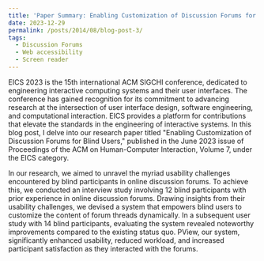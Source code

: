 ```yaml
---
title: 'Paper Summary: Enabling Customization of Discussion Forums for Blind Users'
date: 2023-12-29
permalink: /posts/2014/08/blog-post-3/
tags:
  - Discussion Forums
  - Web accessibility
  - Screen reader
---
```


EICS 2023 is the 15th international ACM SIGCHI conference, dedicated to engineering interactive computing systems and their user interfaces. The conference has gained recognition for its commitment to advancing research at the intersection of user interface design, software engineering, and computational interaction. EICS provides a platform for contributions that elevate the standards in the engineering of interactive systems. In this blog post, I delve into our research paper titled "Enabling Customization of Discussion Forums for Blind Users," published in the June 2023 issue of Proceedings of the ACM on Human-Computer Interaction, Volume 7, under the EICS category.

In our research, we aimed to unravel the myriad usability challenges encountered by blind participants in online discussion forums. To achieve this, we conducted an interview study involving 12 blind participants with prior experience in online discussion forums. Drawing insights from their usability challenges, we devised a system that empowers blind users to customize the content of forum threads dynamically. In a subsequent user study with 14 blind participants, evaluating the system revealed noteworthy improvements compared to the existing status quo. PView, our system, significantly enhanced usability, reduced workload, and increased participant satisfaction as they interacted with the forums. 

